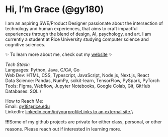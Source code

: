 # Hi, I’m Grace (@gy180)
I am an aspiring SWE/Product Designer passionate about the intersection of technology and human experiences, that aims to craft impactful experiences through the blend of design, AI, psychology, and art. I am currently a student at Rice University studying computer science and cognitive sciences. 

✨ To learn more about me, check out my [website](https://www.graceyyy.com/) ✨

*Tech Stack:* \
Languages: Python, Java, C/C#, Go \
Web Dev: HTML, CSS, Typescript, JavaScript, Node.js, Next.js, React \
Data Science: Pandas, NumPy, scikit-learn, TensorFlow, PySpark, PyTorch \
Tools: Figma, Webflow, Jupyter Notebooks, Google Colab, Git, GitHub \
Databases: SQL \

How to Reach Me:\
Email: gy18@rice.edu\
LinkedIn: [linkedin.com/in/yourprofileLinks to an external site.](https://www.linkedin.com/in/grace-y4ng/)\

❗❗❗Some of my github projects are private for either class, personal, or other reasons. Please reach out if interested in learning more.

<!-- - 👀 I’m interested in ...
- 🌱 I’m currently learning ...
- 💞️ I’m looking to collaborate on ...
- 📫 How to reach me ...
- 😄 Pronouns: ...
- ⚡ Fun fact: ...
--->
<!---
gy180/gy180 is a ✨ special ✨ repository because its `README.md` (this file) appears on your GitHub profile.
You can click the Preview link to take a look at your changes.
--->
